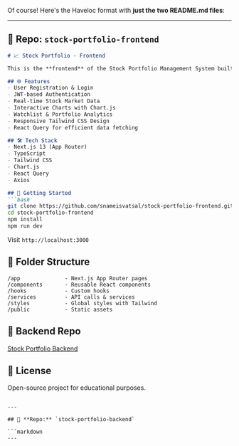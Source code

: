 Of course! Here's the Haveloc format with **just the two README.md files**:

---

## 📂 **Repo:** `stock-portfolio-frontend`

```markdown
# 📈 Stock Portfolio - Frontend

This is the **frontend** of the Stock Portfolio Management System built using **Next.js 13+ with TypeScript**. It allows users to securely manage their stock portfolios, view real-time stock data, and visualize performance.

## 🌐 Features
- User Registration & Login
- JWT-based Authentication
- Real-time Stock Market Data
- Interactive Charts with Chart.js
- Watchlist & Portfolio Analytics
- Responsive Tailwind CSS Design
- React Query for efficient data fetching

## 🛠 Tech Stack
- Next.js 13 (App Router)
- TypeScript
- Tailwind CSS
- Chart.js
- React Query
- Axios

## 🚀 Getting Started
```bash
git clone https://github.com/snameisvatsal/stock-portfolio-frontend.git
cd stock-portfolio-frontend
npm install
npm run dev
```
Visit `http://localhost:3000`

## 📂 Folder Structure
```
/app              - Next.js App Router pages
/components       - Reusable React components
/hooks            - Custom hooks
/services         - API calls & services
/styles           - Global styles with Tailwind
/public           - Static assets
```

## 🔗 Backend Repo
[Stock Portfolio Backend](https://github.com/snameisvatsal/stock-portfolio-backend)

## 📝 License
Open-source project for educational purposes.
```

---

## 📂 **Repo:** `stock-portfolio-backend`

```markdown
---
